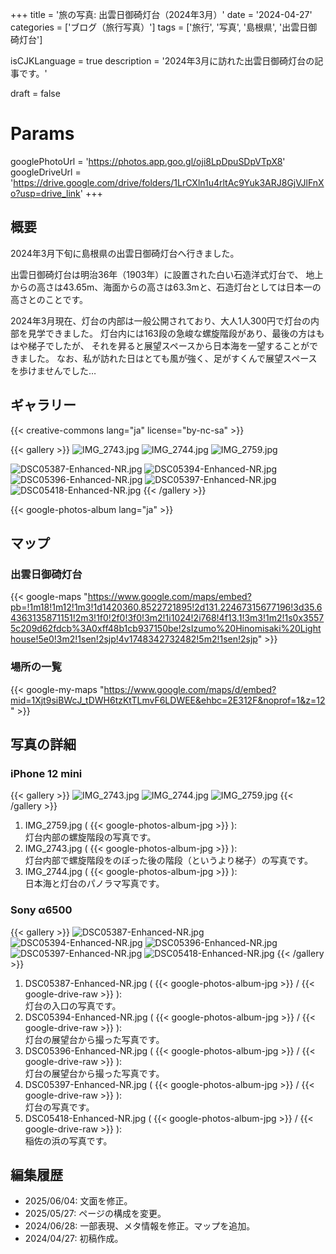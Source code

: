 +++
title = '旅の写真: 出雲日御碕灯台（2024年3月）'
date = '2024-04-27'
categories = ['ブログ（旅行写真）']
tags = ['旅行', '写真', '島根県', '出雲日御碕灯台']

isCJKLanguage = true
description = '2024年3月に訪れた出雲日御碕灯台の記事です。'

draft = false

# Params
googlePhotoUrl = 'https://photos.app.goo.gl/oji8LpDpuSDpVTpX8'
googleDriveUrl = 'https://drive.google.com/drive/folders/1LrCXln1u4rltAc9Yuk3ARJ8GjVJlFnXo?usp=drive_link'
+++


## 概要

2024年3月下旬に島根県の出雲日御碕灯台へ行きました。

出雲日御碕灯台は明治36年（1903年）に設置された白い石造洋式灯台で、
地上からの高さは43.65m、海面からの高さは63.3mと、石造灯台としては日本一の高さとのことです。

2024年3月現在、灯台の内部は一般公開されており、大人1人300円で灯台の内部を見学できました。
灯台内には163段の急峻な螺旋階段があり、最後の方はもはや梯子でしたが、
それを昇ると展望スペースから日本海を一望することができました。
なお、私が訪れた日はとても風が強く、足がすくんで展望スペースを歩けませんでした…


## ギャラリー

{{< creative-commons lang="ja" license="by-nc-sa" >}}

{{< gallery >}}
  <img src="IMG_2743.jpg" alt="IMG_2743.jpg" class="grid-w45" />
  <img src="IMG_2744.jpg" alt="IMG_2744.jpg" class="grid-w45" />
  <img src="IMG_2759.jpg" alt="IMG_2759.jpg" class="grid-w100" />

  <img src="DSC05387-Enhanced-NR.jpg" alt="DSC05387-Enhanced-NR.jpg" class="grid-w33" />
  <img src="DSC05394-Enhanced-NR.jpg" alt="DSC05394-Enhanced-NR.jpg" class="grid-w33" />
  <img src="DSC05396-Enhanced-NR.jpg" alt="DSC05396-Enhanced-NR.jpg" class="grid-w33" />
  <img src="DSC05397-Enhanced-NR.jpg" alt="DSC05397-Enhanced-NR.jpg" class="grid-w66" />
  <img src="DSC05418-Enhanced-NR.jpg" alt="DSC05418-Enhanced-NR.jpg" class="grid-w33" />
{{< /gallery >}}

{{< google-photos-album lang="ja" >}}


## マップ

### 出雲日御碕灯台

{{< google-maps "https://www.google.com/maps/embed?pb=!1m18!1m12!1m3!1d1420360.8522721895!2d131.22467315677196!3d35.64363135871151!2m3!1f0!2f0!3f0!3m2!1i1024!2i768!4f13.1!3m3!1m2!1s0x35575c209d62fdcb%3A0xff48b1cb937150be!2sIzumo%20Hinomisaki%20Lighthouse!5e0!3m2!1sen!2sjp!4v1748342732482!5m2!1sen!2sjp" >}}


### 場所の一覧

{{< google-my-maps "https://www.google.com/maps/d/embed?mid=1Xjt9siBWcJ_tDWH6tzKtTLmvF6LDWEE&ehbc=2E312F&noprof=1&z=12" >}}


## 写真の詳細

### iPhone 12 mini

{{< gallery >}}
  <img src="IMG_2743.jpg" alt="IMG_2743.jpg" class="grid-w50" />
  <img src="IMG_2744.jpg" alt="IMG_2744.jpg" class="grid-w50" />
  <img src="IMG_2759.jpg" alt="IMG_2759.jpg" class="grid-w100" />
{{< /gallery >}}

1. IMG\_2759.jpg ( {{< google-photos-album-jpg >}} ):  
    灯台内部の螺旋階段の写真です。
1. IMG\_2743.jpg ( {{< google-photos-album-jpg >}} ):  
    灯台内部で螺旋階段をのぼった後の階段（というより梯子）の写真です。
1. IMG\_2744.jpg ( {{< google-photos-album-jpg >}} ):  
    日本海と灯台のパノラマ写真です。


### Sony α6500

{{< gallery >}}
  <img src="DSC05387-Enhanced-NR.jpg" alt="DSC05387-Enhanced-NR.jpg" class="grid-w33" />
  <img src="DSC05394-Enhanced-NR.jpg" alt="DSC05394-Enhanced-NR.jpg" class="grid-w33" />
  <img src="DSC05396-Enhanced-NR.jpg" alt="DSC05396-Enhanced-NR.jpg" class="grid-w33" />
  <img src="DSC05397-Enhanced-NR.jpg" alt="DSC05397-Enhanced-NR.jpg" class="grid-w33" />
  <img src="DSC05418-Enhanced-NR.jpg" alt="DSC05418-Enhanced-NR.jpg" class="grid-w33" />
{{< /gallery >}}

1. DSC05387-Enhanced-NR.jpg ( {{< google-photos-album-jpg >}} / {{< google-drive-raw >}} ):  
    灯台の入口の写真です。
1. DSC05394-Enhanced-NR.jpg ( {{< google-photos-album-jpg >}} / {{< google-drive-raw >}} ):  
    灯台の展望台から撮った写真です。
1. DSC05396-Enhanced-NR.jpg ( {{< google-photos-album-jpg >}} / {{< google-drive-raw >}} ):  
    灯台の展望台から撮った写真です。
1. DSC05397-Enhanced-NR.jpg ( {{< google-photos-album-jpg >}} / {{< google-drive-raw >}} ):  
    灯台の写真です。
1. DSC05418-Enhanced-NR.jpg ( {{< google-photos-album-jpg >}} / {{< google-drive-raw >}} ):  
    稲佐の浜の写真です。


## 編集履歴

- 2025/06/04: 文面を修正。
- 2025/05/27: ページの構成を変更。
- 2024/06/28: 一部表現、メタ情報を修正。マップを追加。
- 2024/04/27: 初稿作成。


